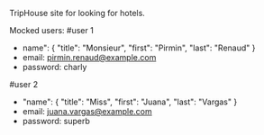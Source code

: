 TripHouse site for looking for hotels.

Mocked users:
#user 1
* name": {
"title": "Monsieur",
"first": "Pirmin",
"last": "Renaud"
}
* email: pirmin.renaud@example.com
* password: charly

#user 2
* "name": {
"title": "Miss",
"first": "Juana",
"last": "Vargas"
}
* email: juana.vargas@example.com
* password: superb

